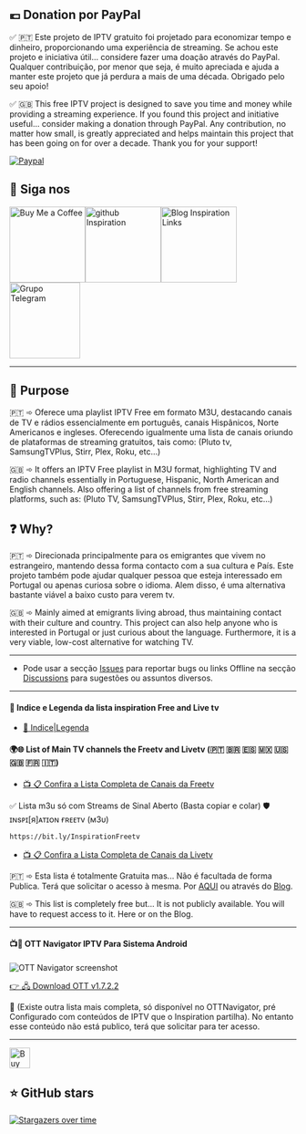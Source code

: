 ## :euro: Donation por PayPal

✅ 🇵🇹 Este projeto de IPTV gratuito foi projetado para economizar tempo e dinheiro, proporcionando uma experiência de streaming. Se achou este projeto e iniciativa útil... considere fazer uma doação através do PayPal. Qualquer contribuição, por menor que seja, é muito apreciada e ajuda a manter este projeto que já perdura a mais de uma década. Obrigado pelo seu apoio!

✅ 🇬🇧 This free IPTV project is designed to save you time and money while providing a streaming experience. If you found this project and initiative useful... consider making a donation through PayPal. Any contribution, no matter how small, is greatly appreciated and helps maintain this project that has been going on for over a decade. Thank you for your support!

[![Paypal](https://github.com/inspirationlinks/m3u/blob/live/LogosTv/donativoPaypal.gif)](https://www.paypal.com/cgi-bin/webscr?cmd=_s-xclick&hosted_button_id=B3EDBYK3LXSNS)

## 🚩 Siga nos

<p><a href="https://www.paypal.com/donate/?hosted_button_id=B3EDBYK3LXSNS" target="_blank" rel="noopener"><img class="" style="border: 0px; height: 133px;" src="https://jerrymoz.files.wordpress.com/2024/03/qr_paypal.png?w=210" alt="Buy Me a Coffee" width="133" height="150" border="0" /></a><a href="https://github.com/inspirationlinks" target="_blank" rel="noopener"><img class="" style="border: 0px; height: 133px;" src="https://jerrymoz.files.wordpress.com/2024/02/qr_github.png?w=200" alt="github Inspiration" width="133" height="150" border="0" /></a><a href="https://jerrymoz.wordpress.com/"><img class="" style="border: 0px; height: 133px;" src="https://jerrymoz.files.wordpress.com/2023/12/qr_blog.png?w=200" alt="Blog Inspiration Links" width="133" height="140" border="0" /></a><a href="https://t.me/inspirationfreetv/1" target="_blank" rel="noopener"><img class="alignleft" style="border: 0px; height: 133px;" src="https://github.com/inspirationlinks/m3u/raw/live/LogosTv/imag.png?w=210" alt="Grupo Telegram" width="124" height="150" border="0" /></a></p>

---

## 🎯 Purpose

🇵🇹 ➾ Oferece uma playlist IPTV Free em formato M3U, destacando canais de TV e rádios essencialmente em português, canais Hispânicos, Norte Americanos e ingleses. Oferecendo igualmente uma lista de canais oriundo de plataformas de streaming gratuitos, tais como: (Pluto tv, SamsungTVPlus, Stirr, Plex, Roku, etc...)

🇬🇧 ➾ It offers an IPTV Free playlist in M3U format, highlighting TV and radio channels essentially in Portuguese, Hispanic, North American and English channels. Also offering a list of channels from free streaming platforms, such as: (Pluto TV, SamsungTVPlus, Stirr, Plex, Roku, etc...)

## ❓ Why?

🇵🇹 ➾ Direcionada principalmente para os emigrantes que vivem no estrangeiro, mantendo dessa forma contacto com a sua cultura e País. Este projeto também pode ajudar qualquer pessoa que esteja interessado em Portugal ou apenas curiosa sobre o idioma. Alem disso, é uma alternativa bastante viável a baixo custo para verem tv.

🇬🇧 ➾ Mainly aimed at emigrants living abroad, thus maintaining contact with their culture and country. This project can also help anyone who is interested in Portugal or just curious about the language. Furthermore, it is a very viable, low-cost alternative for watching TV.

---

* Pode usar a secção [Issues](https://github.com/inspirationlinks/m3u/issues) para reportar bugs ou links Offline na secção [Discussions](https://github.com/inspirationlinks/m3u/discussions) para sugestões ou assuntos diversos.

---

#### 🔔 Indice e Legenda da lista inspiration Free and Live tv

* [📝 Indice|Legenda](https://github.com/inspirationlinks/m3u/blob/live/INFO.md#-indice--legendas)

#### 🌍🌐 List of Main TV channels the Freetv and Livetv (🇵🇹 🇧🇷 🇪🇸 🇲🇽 🇺🇸 🇬🇧 🇫🇷 🇮🇹)

* [📺 📋 Confira a Lista Completa de Canais da Freetv](https://raw.githubusercontent.com/inspirationlinks/m3u/refs/heads/live/List%20Channels%20FreeTV)

✅ Lista m3u só com Streams de Sinal Aberto (Basta copiar e colar)
🛡 ɪɴsᴘɪ[я]ᴀᴛɪᴏɴ ғʀᴇᴇᴛv (ᴍ3υ)
```bash
https://bit.ly/InspirationFreetv
```

* [📺 📋 Confira a Lista Completa de Canais da Livetv](https://raw.githubusercontent.com/inspirationlinks/m3u/refs/heads/live/List%20Channels%20LiveTV)
  
🇵🇹 ➾ Esta lista é totalmente Gratuita mas... Não é facultada de forma Publica. Terá que solicitar o acesso à mesma. Por [AQUI](https://github.com/inspirationlinks/m3u/discussions) ou através do [Blog](https://wp.me/p11I1T-68V).

🇬🇧 ➾ This list is completely free but... It is not publicly available. You will have to request access to it. Here or on the Blog.

---

#### 📺📱 OTT Navigator IPTV Para Sistema Android

![OTT Navigator screenshot](/LogosTv/OTTNavigator.png "OTT Navigator screenshot")

[👉 🖧 Download OTT v1.7.2.2](https://www.mediafire.com/file/a8jlok3z2ikep9r/OTT_Navigator_v1.7.2.2_Premium.apk/file)

📢 (Existe outra lista mais completa, só disponível no OTTNavigator, pré Configurado com conteúdos de IPTV que o Inspiration partilha). No entanto esse conteúdo não está publico, terá que solicitar para ter acesso.

---

<a href='https://www.paypal.com/cgi-bin/webscr?cmd=_s-xclick&hosted_button_id=B3EDBYK3LXSNS' target='_blank'><img height='36' style='border:0px;height:36px;' src='https://storage.ko-fi.com/cdn/kofi2.png?v=3' border='0' alt='Buy Me a Coffee' /></a>

## ⭐ GitHub stars
[![Stargazers over time](https://starchart.cc/inspirationlinks/lista-tuga.svg)](https://starchart.cc/inspirationlinks/lista-tuga)
